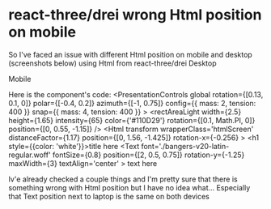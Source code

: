 
# react-three/drei wrong Html position on mobile

So I've faced an issue with different Html position on mobile and desktop (screenshots below) using Html from react-three/drei
Desktop

Mobile

Here is the component's code:
<PresentationControls
            global
            rotation={[0.13, 0.1, 0]}
            polar={[-0.4, 0.2]}
            azimuth={[-1, 0.75]}
            config={{
                mass: 2,
                tension: 400
            }}
            snap={{
                mass: 4,
                tension: 400
            }}
        >
            <Float
                rotationIntensity={0.4}
            >
                <rectAreaLight
                    width={2.5}
                    height={1.65}
                    intensity={65}
                    color={'#110D29'}
                    rotation={[0.1, Math.PI, 0]}
                    position={[0, 0.55, -1.15]}
                />
                <primitive
                    object={computer.scene}
                    position-y={-1.2}
                >
                    <Html
                        transform
                        wrapperClass='htmlScreen'
                        distanceFactor={1.17}
                        position={[0, 1.56, -1.425]}
                        rotation-x={-0.256}
                    >
                        <h1 style={{color: 'white'}}>title here</h1>
                    </Html>
                </primitive>
                <Text
                    font='./bangers-v20-latin-regular.woff'
                    fontSize={0.8}
                    position={[2, 0.5, 0.75]}
                    rotation-y={-1.25}
                    maxWidth={3}
                    textAlign='center'
                >
                    text here
                </Text>
            </Float>
        </PresentationControls>

Iv'e already checked a couple things and I'm pretty sure that there is something wrong with Html position but I have no idea what... Especially that Text position next to laptop is the same on both devices

        
